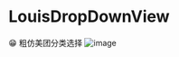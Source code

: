 # LouisDropDownView
:grin: 粗仿美团分类选择
![image](https://github.com/louisgeek/LouisDropDownView/blob/master/screenshots/pic1.png)

 
